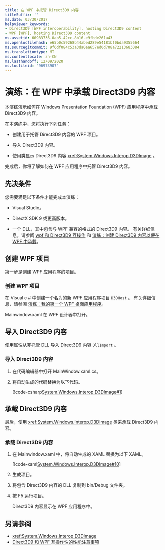 ```yaml
---
title: 在 WPF 中托管 Direct3D9 内容
titleSuffix: ''
ms.date: 03/30/2017
helpviewer_keywords:
- Direct3D9 [WPF interoperability], hosting Direct3D9 content
- WPF [WPF], hosting Direct3D9 content
ms.assetid: 60983736-0ab5-42cc-8b16-e9fbde261a43
ms.openlocfilehash: e65b0c59268b44abed289e54181bf0bda9355664
ms.sourcegitcommit: 9f6df084c53a3da0ea657ed0d708a72213683084
ms.translationtype: MT
ms.contentlocale: zh-CN
ms.lasthandoff: 12/09/2020
ms.locfileid: "96973907"
---
```

# <a name="walkthrough-hosting-direct3d9-content-in-wpf"></a>演练：在 WPF 中承载 Direct3D9 内容

本演练演示如何在 Windows Presentation Foundation (WPF) 应用程序中承载 Direct3D9 内容。

在本演练中，您将执行下列任务：

- 创建用于托管 Direct3D9 内容的 WPF 项目。

- 导入 Direct3D9 内容。

- 使用类显示 Direct3D9 内容 <xref:System.Windows.Interop.D3DImage> 。

 完成后，你将了解如何在 WPF 应用程序中托管 Direct3D9 内容。

## <a name="prerequisites"></a>先决条件

您需要满足以下条件才能完成本演练：

- Visual Studio。

- DirectX SDK 9 或更高版本。

- 一个 DLL，其中包含与 WPF 兼容的格式的 Direct3D9 内容。 有关详细信息，请参阅 [wpf 和 Direct3D9 互操作](wpf-and-direct3d9-interoperation.md) 和 [演练：创建 Direct3D9 内容以便在 WPF 中承载](walkthrough-creating-direct3d9-content-for-hosting-in-wpf.md)。

## <a name="creating-the-wpf-project"></a>创建 WPF 项目

第一步是创建 WPF 应用程序的项目。

### <a name="to-create-the-wpf-project"></a>创建 WPF 项目

在 Visual c # 中创建一个名为的新 WPF 应用程序项目 `D3DHost` 。 有关详细信息，请参阅 [演练：我的第一个 WPF 桌面应用程序](../getting-started/walkthrough-my-first-wpf-desktop-application.md)。

Mainwindow.xaml 在 WPF 设计器中打开。

## <a name="importing-the-direct3d9-content"></a>导入 Direct3D9 内容

使用属性从非托管 DLL 导入 Direct3D9 内容 `DllImport` 。

### <a name="to-import-direct3d9-content"></a>导入 Direct3D9 内容

1. 在代码编辑器中打开 MainWindow.xaml.cs。

2. 将自动生成的代码替换为以下代码。

    [!code-csharp[System.Windows.Interop.D3DImage#1](~/samples/snippets/csharp/VS_Snippets_Wpf/System.Windows.Interop.D3DImage/CS/window1.xaml.cs#1)]

## <a name="hosting-the-direct3d9-content"></a>承载 Direct3D9 内容

最后，使用 <xref:System.Windows.Interop.D3DImage> 类来承载 Direct3D9 内容。

### <a name="to-host-the-direct3d9-content"></a>承载 Direct3D9 内容

1. 在 Mainwindow.xaml 中，将自动生成的 XAML 替换为以下 XAML。

    [!code-xaml[System.Windows.Interop.D3DImage#10](~/samples/snippets/csharp/VS_Snippets_Wpf/System.Windows.Interop.D3DImage/CS/window1.xaml#10)]

2. 生成项目。

3. 将包含 Direct3D9 内容的 DLL 复制到 bin/Debug 文件夹。

4. 按 F5 运行项目。

    Direct3D9 内容显示在 WPF 应用程序中。

## <a name="see-also"></a>另请参阅

- <xref:System.Windows.Interop.D3DImage>
- [Direct3D9 和 WPF 互操作性的性能注意事项](performance-considerations-for-direct3d9-and-wpf-interoperability.md)
